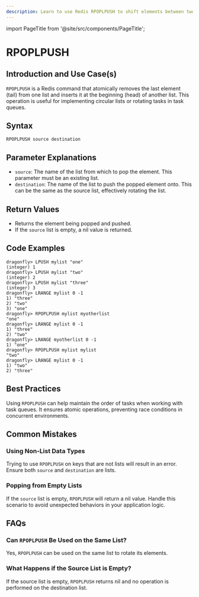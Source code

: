 ```yaml
---
description: Learn to use Redis RPOPLPUSH to shift elements between two lists and provide basic queueing.
---
```


import PageTitle from '@site/src/components/PageTitle';

# RPOPLPUSH

<PageTitle title="Redis RPOPLPUSH Explained (Better Than Official Docs)" />

## Introduction and Use Case(s)

`RPOPLPUSH` is a Redis command that atomically removes the last element (tail) from one list and inserts it at the beginning (head) of another list. This operation is useful for implementing circular lists or rotating tasks in task queues.

## Syntax

```plaintext
RPOPLPUSH source destination
```

## Parameter Explanations

- `source`: The name of the list from which to pop the element. This parameter must be an existing list.
- `destination`: The name of the list to push the popped element onto. This can be the same as the source list, effectively rotating the list.

## Return Values

- Returns the element being popped and pushed.
- If the `source` list is empty, a nil value is returned.

## Code Examples

```cli
dragonfly> LPUSH mylist "one"
(integer) 1
dragonfly> LPUSH mylist "two"
(integer) 2
dragonfly> LPUSH mylist "three"
(integer) 3
dragonfly> LRANGE mylist 0 -1
1) "three"
2) "two"
3) "one"
dragonfly> RPOPLPUSH mylist myotherlist
"one"
dragonfly> LRANGE mylist 0 -1
1) "three"
2) "two"
dragonfly> LRANGE myotherlist 0 -1
1) "one"
dragonfly> RPOPLPUSH mylist mylist
"two"
dragonfly> LRANGE mylist 0 -1
1) "two"
2) "three"
```

## Best Practices

Using `RPOPLPUSH` can help maintain the order of tasks when working with task queues. It ensures atomic operations, preventing race conditions in concurrent environments.

## Common Mistakes

### Using Non-List Data Types

Trying to use `RPOPLPUSH` on keys that are not lists will result in an error. Ensure both `source` and `destination` are lists.

### Popping from Empty Lists

If the `source` list is empty, `RPOPLPUSH` will return a nil value. Handle this scenario to avoid unexpected behaviors in your application logic.

## FAQs

### Can `RPOPLPUSH` Be Used on the Same List?

Yes, `RPOPLPUSH` can be used on the same list to rotate its elements.

### What Happens if the Source List is Empty?

If the source list is empty, `RPOPLPUSH` returns nil and no operation is performed on the destination list.
